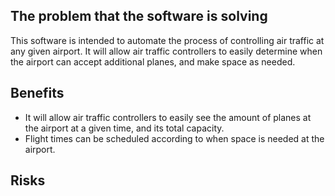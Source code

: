 ## The problem that the software is solving
This software is intended to automate the process of controlling air traffic at any given airport. It will allow air traffic controllers to easily determine when the airport can accept additional planes, and make space as needed. 


## Benefits
- It will allow air traffic controllers to easily see the amount of planes at the airport at a given time, and its total capacity.
- Flight times can be scheduled according to when space is needed at the airport.



## Risks
